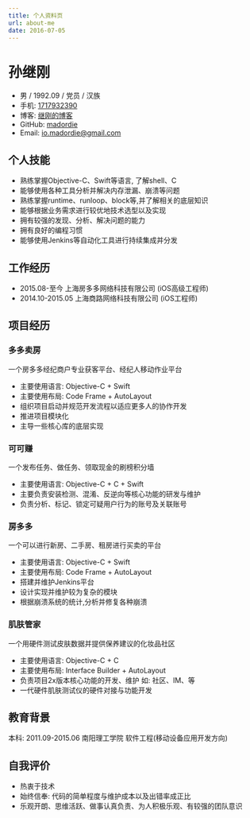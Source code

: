 ```yaml
---
title: 个人资料页
url: about-me
date: 2016-07-05
---
```

# 孙继刚

- 男 / 1992.09 / 党员 / 汉族
- 手机: [1717932390](tel://1717932390)
- 博客: [继刚的博客](https://madordie.github.io)
- GitHub: [madordie](https://github.com/madordie)
- Email: [io.madordie@gmail.com](mailto:io.madordie@gmail.com)

## 个人技能

- 熟练掌握Objective-C、Swift等语言, 了解shell、C
- 能够使用各种工具分析并解决内存泄漏、崩溃等问题
- 熟练掌握runtime、runloop、block等,并了解相关的底层知识
- 能够根据业务需求进行较优地技术选型以及实现
- 拥有较强的发现、分析、解决问题的能力
- 拥有良好的编程习惯
- 能够使用Jenkins等自动化工具进行持续集成并分发

## 工作经历

- 2015.08-至今 上海房多多网络科技有限公司 (iOS高级工程师)
- 2014.10-2015.05 上海商路网络科技有限公司 (iOS工程师)

## 项目经历

### 多多卖房

一个房多多经纪商户专业获客平台、经纪人移动作业平台

- 主要使用语言: Objective-C + Swift
- 主要使用布局: Code Frame + AutoLayout
- 组织项目启动并规范开发流程以适应更多人的协作开发
- 推进项目模块化
- 主导一些核心库的底层实现

### 可可赚

一个发布任务、做任务、领取现金的刷榜积分墙

- 主要使用语言: Objective-C + C + Swift
- 主要负责安装检测、混淆、反逆向等核心功能的研发与维护
- 负责分析、标记、锁定可疑用户行为的账号及关联账号

### 房多多

一个可以进行新房、二手房、租房进行买卖的平台

- 主要使用语言: Objective-C + Swift
- 主要使用布局: Code Frame + AutoLayout
- 搭建并维护Jenkins平台
- 设计实现并维护较为复杂的模块
- 根据崩溃系统的统计,分析并修复各种崩溃

### 肌肤管家

一个用硬件测试皮肤数据并提供保养建议的化妆品社区

- 主要使用语言: Objective-C + C
- 主要使用布局: Interface Builder + AutoLayout
- 负责项目2x版本核心功能的开发、维护 如: 社区、IM、等
- 一代硬件肌肤测试仪的硬件对接与功能开发

## 教育背景

本科: 2011.09-2015.06 南阳理工学院   软件工程(移动设备应用开发方向)

## 自我评价

- 热衷于技术
- 始终信奉: 代码的简单程度与维护成本以及出错率成正比
- 乐观开朗、思维活跃、做事认真负责、为人积极乐观、有较强的团队意识
